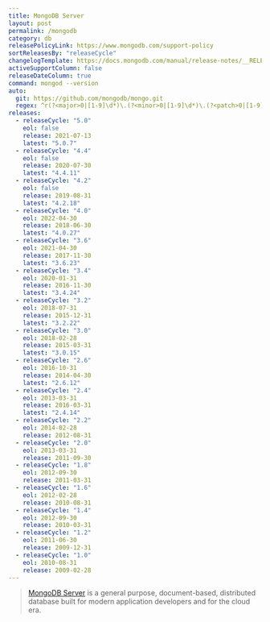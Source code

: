 ```yaml
---
title: MongoDB Server
layout: post
permalink: /mongodb
category: db
releasePolicyLink: https://www.mongodb.com/support-policy
sortReleasesBy: "releaseCycle"
changelogTemplate: https://docs.mongodb.com/manual/release-notes/__RELEASE_CYCLE__
activeSupportColumn: false
releaseDateColumn: true
command: mongod --version
auto:
  git: https://github.com/mongodb/mongo.git
  regex: ^r(?<major>0|[1-9]\d*)\.(?<minor>0|[1-9]\d*)\.(?<patch>0|[1-9]\d*)$
releases:
  - releaseCycle: "5.0"
    eol: false
    release: 2021-07-13
    latest: "5.0.7"
  - releaseCycle: "4.4"
    eol: false
    release: 2020-07-30
    latest: "4.4.11"
  - releaseCycle: "4.2"
    eol: false
    release: 2019-08-31
    latest: "4.2.18"
  - releaseCycle: "4.0"
    eol: 2022-04-30
    release: 2018-06-30
    latest: "4.0.27"
  - releaseCycle: "3.6"
    eol: 2021-04-30
    release: 2017-11-30
    latest: "3.6.23"
  - releaseCycle: "3.4"
    eol: 2020-01-31
    release: 2016-11-30
    latest: "3.4.24"
  - releaseCycle: "3.2"
    eol: 2018-07-31
    release: 2015-12-31
    latest: "3.2.22"
  - releaseCycle: "3.0"
    eol: 2018-02-28
    release: 2015-03-31
    latest: "3.0.15"
  - releaseCycle: "2.6"
    eol: 2016-10-31
    release: 2014-04-30
    latest: "2.6.12"
  - releaseCycle: "2.4"
    eol: 2013-03-31
    release: 2016-03-31
    latest: "2.4.14"
  - releaseCycle: "2.2"
    eol: 2014-02-28
    release: 2012-08-31
  - releaseCycle: "2.0"
    eol: 2013-03-31
    release: 2011-09-30
  - releaseCycle: "1.8"
    eol: 2012-09-30
    release: 2011-03-31
  - releaseCycle: "1.6"
    eol: 2012-02-28
    release: 2010-08-31
  - releaseCycle: "1.4"
    eol: 2012-09-30
    release: 2010-03-31
  - releaseCycle: "1.2"
    eol: 2011-06-30
    release: 2009-12-31
  - releaseCycle: "1.0"
    eol: 2010-08-31
    release: 2009-02-28
---
```


> [MongoDB Server](https://www.mongodb.com/) is a general purpose, document-based, distributed database built for modern application developers and for the cloud era.
